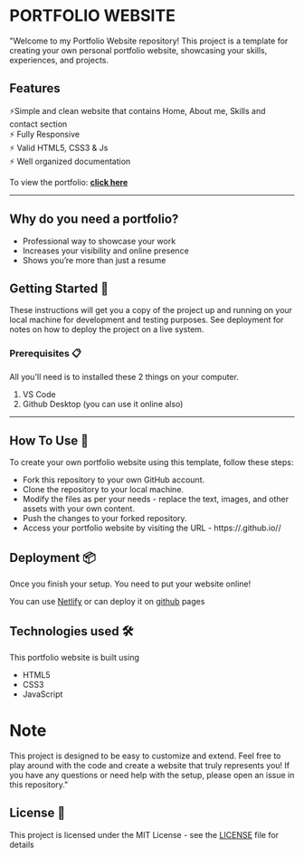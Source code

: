 # PORTFOLIO WEBSITE
"Welcome to my Portfolio Website repository! This project is a template for creating your own personal portfolio website, showcasing your skills, experiences, and projects.

## Features

⚡️Simple and clean website that contains Home, About me, Skills and contact section                                  
⚡️ Fully Responsive\
⚡️ Valid HTML5, CSS3 & Js                                                                                
⚡️ Well organized documentation

To view the portfolio: **[click here](http://money8203.github.io)**

---
## Why do you need a portfolio? 

- Professional way to showcase your work
- Increases your visibility and online presence
- Shows you’re more than just a resume

## Getting Started 🚀

These instructions will get you a copy of the project up and running on your local machine for development and testing purposes. See deployment for notes on how to deploy the project on a live system.

### Prerequisites 📋

All you'll need is to installed these 2 things on your computer.
1. VS Code
2. Github Desktop (you can use it online also)

---

## How To Use 🔧

To create your own portfolio website using this template, follow these steps:

- Fork this repository to your own GitHub account.
- Clone the repository to your local machine.
- Modify the files as per your needs - replace the text, images, and other assets with your own content.
- Push the changes to your forked repository.
- Access your portfolio website by visiting the URL - https://<YOUR-GITHUB-USERNAME>.github.io/<REPO-NAME>/


## Deployment 📦

Once you finish your setup. You need to put your website online!

You can use [Netlify](https://netlify.com) or can deploy it on [github](https://github.com) pages

## Technologies used 🛠️
This portfolio website is built using
- HTML5
- CSS3
- JavaScript 

 # Note
  This project is designed to be easy to customize and extend. Feel free to play around with the code and create a website that truly represents you! If you have any questions or need help with the setup, please open an issue in this repository."

## License 📄

This project is licensed under the MIT License - see the [LICENSE](LICENSE) file for details
